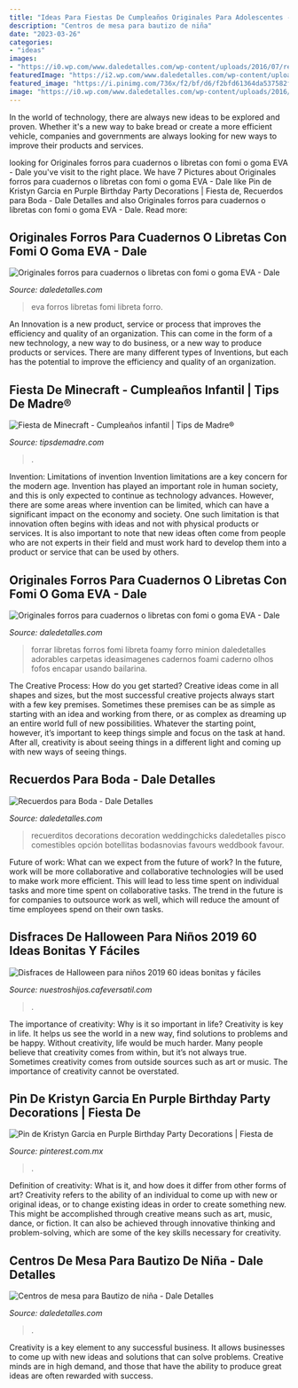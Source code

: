 ```yaml
---
title: "Ideas Para Fiestas De Cumpleaños Originales Para Adolescentes - Fiesta De Minecraft"
description: "Centros de mesa para bautizo de niña"
date: "2023-03-26"
categories:
- "ideas"
images:
- "https://i0.wp.com/www.daledetalles.com/wp-content/uploads/2016/07/recuerdos-para-boda18.jpg?resize=500%2C667"
featuredImage: "https://i2.wp.com/www.daledetalles.com/wp-content/uploads/2016/08/forro-para-libreta-o-cuaderno36.jpg"
featured_image: "https://i.pinimg.com/736x/f2/bf/d6/f2bfd61364da537582feeba420df7684.jpg"
image: "https://i0.wp.com/www.daledetalles.com/wp-content/uploads/2016/07/7-3.jpg"
---
```



In the world of technology, there are always new ideas to be explored and proven. Whether it's a new way to bake bread or create a more efficient vehicle, companies and governments are always looking for new ways to improve their products and services.

	

		
looking for Originales forros para cuadernos o libretas con fomi o goma EVA - Dale you've visit to the right place. We have 7 Pictures about Originales forros para cuadernos o libretas con fomi o goma EVA - Dale like Pin de Kristyn Garcia en Purple Birthday Party Decorations | Fiesta de, Recuerdos para Boda - Dale Detalles and also Originales forros para cuadernos o libretas con fomi o goma EVA - Dale. Read more:
		
    
## Originales Forros Para Cuadernos O Libretas Con Fomi O Goma EVA - Dale

<img loading=lazy src="https://i0.wp.com/www.daledetalles.com/wp-content/uploads/2016/08/forro-para-libreta-o-cuaderno.jpg?resize=564%2C752" onerror="this.onerror=null;this.src='https://tse4.mm.bing.net/th?id=OIP.KTtnGQNP5zr-6Lq7GqRaDQHaJ4&amp;pid=15.1';" alt="Originales forros para cuadernos o libretas con fomi o goma EVA - Dale">

_Source: daledetalles.com_

>eva forros libretas fomi libreta forro. 

	

An Innovation is a new product, service or process that improves the efficiency and quality of an organization. This can come in the form of a new technology, a new way to do business, or a new way to produce products or services. There are many different types of Inventions, but each has the potential to improve the efficiency and quality of an organization.

    
## Fiesta De Minecraft - Cumpleaños Infantil | Tips De Madre®

<img loading=lazy src="https://tipsdemadre.com/wp-content/uploads/2017/06/minecraft-cumpleanos-ninos.jpg" onerror="this.onerror=null;this.src='https://tse4.mm.bing.net/th?id=OIP.fv43LVm7jTzwmpDNc-L50gHaIn&amp;pid=15.1';" alt="Fiesta de Minecraft - Cumpleaños infantil | Tips de Madre®">

_Source: tipsdemadre.com_

>. 

	

Invention: Limitations of invention
Invention limitations are a key concern for the modern age. Invention has played an important role in human society, and this is only expected to continue as technology advances. However, there are some areas where invention can be limited, which can have a significant impact on the economy and society. One such limitation is that innovation often begins with ideas and not with physical products or services. It is also important to note that new ideas often come from people who are not experts in their field and must work hard to develop them into a product or service that can be used by others.

    
## Originales Forros Para Cuadernos O Libretas Con Fomi O Goma EVA - Dale

<img loading=lazy src="https://i2.wp.com/www.daledetalles.com/wp-content/uploads/2016/08/forro-para-libreta-o-cuaderno36.jpg" onerror="this.onerror=null;this.src='https://tse2.mm.bing.net/th?id=OIP.gdBYQF6F5m-z0poEpavREAHaJ4&amp;pid=15.1';" alt="Originales forros para cuadernos o libretas con fomi o goma EVA - Dale">

_Source: daledetalles.com_

>forrar libretas forros fomi libreta foamy forro minion daledetalles adorables carpetas ideasimagenes cadernos foami caderno olhos fofos encapar usando bailarina. 

	

The Creative Process: How do you get started?
Creative ideas come in all shapes and sizes, but the most successful creative projects always start with a few key premises. Sometimes these premises can be as simple as starting with an idea and working from there, or as complex as dreaming up an entire world full of new possibilities. Whatever the starting point, however, it’s important to keep things simple and focus on the task at hand. After all, creativity is about seeing things in a different light and coming up with new ways of seeing things.

    
## Recuerdos Para Boda - Dale Detalles

<img loading=lazy src="https://i0.wp.com/www.daledetalles.com/wp-content/uploads/2016/07/recuerdos-para-boda18.jpg?resize=500%2C667" onerror="this.onerror=null;this.src='https://tse3.mm.bing.net/th?id=OIP.95GjR7p2a0g57jTTDFK1BAHaJ4&amp;pid=15.1';" alt="Recuerdos para Boda - Dale Detalles">

_Source: daledetalles.com_

>recuerditos decorations decoration weddingchicks daledetalles pisco comestibles opción botellitas bodasnovias favours weddbook favour. 

	

Future of work: What can we expect from the future of work?
In the future, work will be more collaborative and collaborative technologies will be used to make work more efficient. This will lead to less time spent on individual tasks and more time spent on collaborative tasks. The trend in the future is for companies to outsource work as well, which will reduce the amount of time employees spend on their own tasks.

    
## Disfraces De Halloween Para Niños 2019 60 Ideas Bonitas Y Fáciles

<img loading=lazy src="https://nuestroshijos.cafeversatil.com/wp-content/uploads/2016/11/007-49.jpg" onerror="this.onerror=null;this.src='https://tse2.mm.bing.net/th?id=OIP.7kDgVKxp_wMEbQ-Veu71vQHaLH&amp;pid=15.1';" alt="Disfraces de Halloween para niños 2019 60 ideas bonitas y fáciles">

_Source: nuestroshijos.cafeversatil.com_

>. 

	

The importance of creativity: Why is it so important in life?
Creativity is key in life. It helps us see the world in a new way, find solutions to problems and be happy. Without creativity, life would be much harder. Many people believe that creativity comes from within, but it’s not always true. Sometimes creativity comes from outside sources such as art or music. The importance of creativity cannot be overstated.

    
## Pin De Kristyn Garcia En Purple Birthday Party Decorations | Fiesta De

<img loading=lazy src="https://i.pinimg.com/736x/f2/bf/d6/f2bfd61364da537582feeba420df7684.jpg" onerror="this.onerror=null;this.src='https://tse3.mm.bing.net/th?id=OIP.dwjv2o4JbEZRhXJvm5CCsAHaNL&amp;pid=15.1';" alt="Pin de Kristyn Garcia en Purple Birthday Party Decorations | Fiesta de">

_Source: pinterest.com.mx_

>. 

	

Definition of creativity: What is it, and how does it differ from other forms of art?
Creativity refers to the ability of an individual to come up with new or original ideas, or to change existing ideas in order to create something new. This might be accomplished through creative means such as art, music, dance, or fiction. It can also be achieved through innovative thinking and problem-solving, which are some of the key skills necessary for creativity.

    
## Centros De Mesa Para Bautizo De Niña - Dale Detalles

<img loading=lazy src="https://i0.wp.com/www.daledetalles.com/wp-content/uploads/2016/07/7-3.jpg" onerror="this.onerror=null;this.src='https://tse4.mm.bing.net/th?id=OIP.bN3Va7Jq1PqS1q3BQNN9EAHaJ4&amp;pid=15.1';" alt="Centros de mesa para Bautizo de niña - Dale Detalles">

_Source: daledetalles.com_

>. 

	

Creativity is a key element to any successful business. It allows businesses to come up with new ideas and solutions that can solve problems. Creative minds are in high demand, and those that have the ability to produce great ideas are often rewarded with success.

